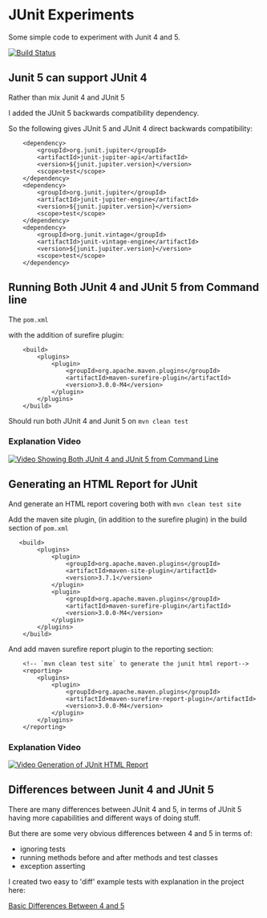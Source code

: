 # JUnit Experiments

Some simple code to experiment with Junit 4 and 5.

[![Build Status](https://travis-ci.org/eviltester/junitexperiments.svg?branch=master)](https://travis-ci.org/eviltester/junitexperiments)

## Junit 5 can support JUnit 4

Rather than mix Junit 4 and JUnit 5

I added the JUnit 5 backwards compatibility dependency.

So the following gives JUnit 5 and JUnit 4 direct backwards compatibility:

~~~~~~~~
    <dependency>
        <groupId>org.junit.jupiter</groupId>
        <artifactId>junit-jupiter-api</artifactId>
        <version>${junit.jupiter.version}</version>
        <scope>test</scope>
    </dependency>
    <dependency>
        <groupId>org.junit.jupiter</groupId>
        <artifactId>junit-jupiter-engine</artifactId>
        <version>${junit.jupiter.version}</version>
        <scope>test</scope>
    </dependency>
    <dependency>
        <groupId>org.junit.vintage</groupId>
        <artifactId>junit-vintage-engine</artifactId>
        <version>${junit.jupiter.version}</version>
        <scope>test</scope>
    </dependency>
~~~~~~~~


## Running Both JUnit 4 and JUnit 5 from Command line

The `pom.xml`

with the addition of surefire plugin:

~~~~~~~
    <build>
        <plugins>
            <plugin>
                <groupId>org.apache.maven.plugins</groupId>
                <artifactId>maven-surefire-plugin</artifactId>
                <version>3.0.0-M4</version>
            </plugin>
        </plugins>
    </build>
~~~~~~~

Should run both JUnit 4 and Junit 5 on `mvn clean test`

### Explanation Video

[![Video Showing Both JUnit 4 and JUnit 5 from Command Line](http://img.youtube.com/vi/UYyPrZ76G3I/0.jpg)](http://www.youtube.com/watch?v=UYyPrZ76G3I "Running JUnit 4 and 5 from Commandline")

## Generating an HTML Report for JUnit

And generate an HTML report covering both with `mvn clean test site`

Add the maven site plugin, (in addition to the surefire plugin) in the build section of `pom.xml`

~~~~~~~~
   <build>
        <plugins>
            <plugin>
                <groupId>org.apache.maven.plugins</groupId>
                <artifactId>maven-site-plugin</artifactId>
                <version>3.7.1</version>
            </plugin>
            <plugin>
                <groupId>org.apache.maven.plugins</groupId>
                <artifactId>maven-surefire-plugin</artifactId>
                <version>3.0.0-M4</version>
            </plugin>
        </plugins>
    </build>
~~~~~~~~

And add maven surefire report plugin to the reporting section:

~~~~~~~~
    <!-- `mvn clean test site` to generate the junit html report-->
    <reporting>
        <plugins>
            <plugin>
                <groupId>org.apache.maven.plugins</groupId>
                <artifactId>maven-surefire-report-plugin</artifactId>
                <version>3.0.0-M4</version>
            </plugin>
        </plugins>
    </reporting>
~~~~~~~~

### Explanation Video

[![Video Generation of JUnit HTML Report](http://img.youtube.com/vi/aOWWq70-z5o/0.jpg)](http://www.youtube.com/watch?v=aOWWq70-z5o "Generating a JUnit HTML Report")


## Differences between Junit 4 and JUnit 5

There are many differences between JUnit 4 and 5, in terms of JUnit 5 having more capabilities and different ways of doing stuff.

But there are some very obvious differences between 4 and 5 in terms of:

- ignoring tests
- running methods before and after methods and test classes
- exception asserting

I created two easy to 'diff' example tests with explanation in the project here:

[Basic Differences Between 4 and 5](https://github.com/eviltester/junitexperiments/tree/master/src/test/java/compare4and5basics)